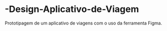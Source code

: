 # -Design-Aplicativo-de-Viagem
Prototipagem de um aplicativo de viagens com o uso da ferramenta Figma.
